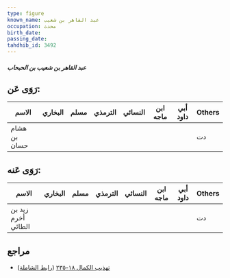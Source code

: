 ```yaml
---
type: figure
known_name: عبد القاهر بن شعيب
occupation: محدث
birth_date:
passing_date:
tahdhib_id: 3492
---
```

##### عبد القاهر بن شعيب بن الحبحاب

## رَوَى عَن:
| الاسم        | البخاري | مسلم | الترمذي | النسائي | ابن ماجه | أبي داود | Others |
| ------------ | ------- | ---- | ------- | ------- | -------- | -------- | ------ |
| هشام بن حسان |         |      |         |         |          |          | دت     |
## رَوَى عَنه:
| الاسم              | البخاري | مسلم | الترمذي | النسائي | ابن ماجه | أبي داود | Others |
| ------------------ | ------- | ---- | ------- | ------- | -------- | -------- | ------ |
| زيد بن أخرم الطائي |         |      |         |         |          |          | دت     |
## مراجع
- [تهذيب الكمال ١٨-٢٣٥](obsidian://open?vault=Tahdhib-al-Kamal&file=Figures/٣٤٩٢-عبد%20القاهر%20بن%20شعيب%20بن%20الحبحاب) ([رابط الشاملة](https://shamela.ws/book/3722/9268))